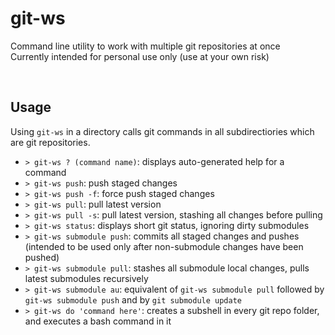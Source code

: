 # git-ws

Command line utility to work with multiple git repositories at once <br/>
Currently intended for personal use only (use at your own risk)

<br/>

## Usage

Using `git-ws` in a directory calls git commands in all subdirectiories which are git repositories.

* `> git-ws ? (command name)`: displays auto-generated help for a command
* `> git-ws push`: push staged changes
* `> git-ws push -f`: force push staged changes
* `> git-ws pull`: pull latest version
* `> git-ws pull -s`: pull latest version, stashing all changes before pulling
* `> git-ws status`: displays short git status, ignoring dirty submodules
* `> git-ws submodule push`: commits all staged changes and pushes (intended to be used only after non-submodule changes have been pushed)
* `> git-ws submodule pull`: stashes all submodule local changes, pulls latest submodules recursively
* `> git-ws submodule au`: equivalent of `git-ws submodule pull` followed by `git-ws submodule push` and by `git submodule update`
* `> git-ws do 'command here'`: creates a subshell in every git repo folder, and executes a bash command in it